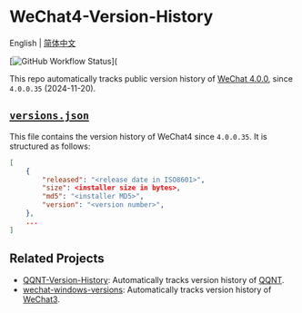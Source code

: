 # WeChat4-Version-History

English | [简体中文](README.zh-CN.md)

[![GitHub Workflow Status](https://img.shields.io/github/workflow/status/PRO-2684/wechat4-version-history/Update%20Versions?label=Update%20Versions&logo=github)](

This repo automatically tracks public version history of [WeChat 4.0.0](https://pc.weixin.qq.com/), since `4.0.0.35` (2024-11-20).

## [`versions.json`](versions.json)

This file contains the version history of WeChat4 since `4.0.0.35`. It is structured as follows:

```json
[
    {
        "released": "<release date in ISO8601>",
        "size": <installer size in bytes>,
        "md5": "<installer MD5>",
        "version": "<version number>",
    },
    ...
]
```

## Related Projects

- [QQNT-Version-History](https://github.com/PRO-2684/qqnt-version-history): Automatically tracks version history of [QQNT](https://im.qq.com/pcqq/index.shtml).
- [wechat-windows-versions](https://github.com/tom-snow/wechat-windows-versions): Automatically tracks version history of [WeChat3](https://pc.weixin.qq.com/).
